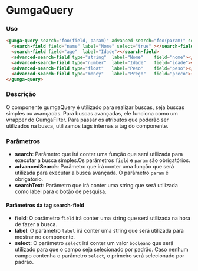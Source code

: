 # GumgaQuery

### Uso

```html
<gumga-query search="foo(field, param)" advanced-search="foo(param)" search-text="Pesquisar">
  <search-field field="name" label="Nome" select="true" ></search-field>
  <search-field field="age"  label="Idade"></search-field>
  <advanced-search-field type="string"  label="Nome"    field="nome"></advanced-search-field>
  <advanced-search-field type="number"  label="Idade"   field="idade"></advanced-search-field>
  <advanced-search-field type="float"   label="Peso"    field="peso"></advanced-search-field>
  <advanced-search-field type="money"   label="Preço"   field="preco"></advanced-search-field>
</gumga-query>
```

### Descrição

O componente gumgaQuery é utilizado para realizar buscas, seja buscas simples ou avançadas. Para buscas avançadas, ele funciona como um wrapper do GumgaFilter. Para passar os atributos que poderão ser utilizados na busca, utilizamos tags internas a tag do componente.


### Parâmetros

- **search**: Parâmetro que irá conter uma função que será utilizada para executar a busca simples.Os parâmetros `field` e `param` são obrigatórios.
- **advancedSearch**: Parâmetro que irá conter uma função que será utilizada para executar a busca avançada. O parâmetro `param` é obrigatório.
- **searchText**: Parâmetro que irá conter uma string que será utilizada como label para o botão de pesquisa.

#### Parâmetros da tag search-field

- **field**: O parâmetro `field` irá conter uma string que será utilizada na hora de fazer a busca.
- **label**: O parâmetro `label` irá conter uma string que será utilizada para mostrar no componente.
- **select**: O parâmetro `select` irá conter um valor `booleano` que será utilizado para que o campo seja selecionado por padrão. Caso nenhum campo contenha o parâmetro `select`, o primeiro será selecionado por padrão.
